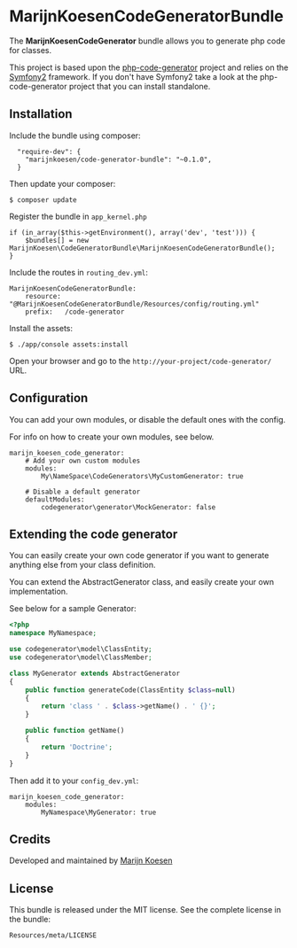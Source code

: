 MarijnKoesenCodeGeneratorBundle
==================

The **MarijnKoesenCodeGenerator** bundle allows you to generate php code for classes.

This project is based upon the [php-code-generator](https://github.com/MarijnKoesen/php-code-genereator) project 
and relies on the [Symfony2](http://symfony.com/) framework. If you don't have
Symfony2 take a look at the php-code-generator project that you can install standalone.



Installation
------------

Include the bundle using composer:

```
  "require-dev": {
    "marijnkoesen/code-generator-bundle": "~0.1.0",
  }

```

Then update your composer:

```
$ composer update
```

Register the bundle in `app_kernel.php`

```
if (in_array($this->getEnvironment(), array('dev', 'test'))) {
    $bundles[] = new MarijnKoesen\CodeGeneratorBundle\MarijnKoesenCodeGeneratorBundle();
}
```

Include the routes in `routing_dev.yml`:

```
MarijnKoesenCodeGeneratorBundle:
    resource: "@MarijnKoesenCodeGeneratorBundle/Resources/config/routing.yml"
    prefix:   /code-generator
```

Install the assets:

```
$ ./app/console assets:install
```


Open your browser and go to the `http://your-project/code-generator/` URL.



Configuration
-------------

You can add your own modules, or disable the default ones with the config.

For info on how to create your own modules, see below.

```
marijn_koesen_code_generator:
    # Add your own custom modules 
    modules:
        My\NameSpace\CodeGenerators\MyCustomGenerator: true

    # Disable a default generator
    defaultModules:
        codegenerator\generator\MockGenerator: false
```



Extending the code generator
----------------------------

You can easily create your own code generator if you want to generate anything else 
from your class definition.

You can extend the AbstractGenerator class, and easily create your own implementation.

See below for a sample Generator:

```php
<?php
namespace MyNamespace;

use codegenerator\model\ClassEntity;
use codegenerator\model\ClassMember;

class MyGenerator extends AbstractGenerator
{
    public function generateCode(ClassEntity $class=null)
    {
        return 'class ' . $class->getName() . ' {}';
    }

    public function getName()
    {
        return 'Doctrine';
    }
} 
```

Then add it to your `config_dev.yml`:

```
marijn_koesen_code_generator:
    modules:
        MyNamespace\MyGenerator: true
```


Credits
-------

Developed and maintained by [Marijn Koesen](http://github.com/MarijnKoesen/)


License
-------

This bundle is released under the MIT license. See the complete license in the
bundle:

    Resources/meta/LICENSE
